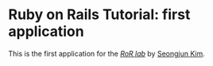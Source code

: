 # Ruby on Rails Tutorial: first application

This is the first application for the
[*RoR lab*](http://rorlab.org/)
by [Seongjun Kim](http://github.com/wagurano).
